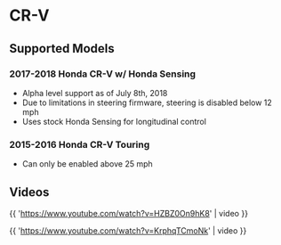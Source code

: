 # CR-V

## Supported Models

### 2017-2018 Honda CR-V w/ Honda Sensing

- Alpha level support as of July 8th, 2018
- Due to limitations in steering firmware, steering is disabled below 12 mph
- Uses stock Honda Sensing for longitudinal control

### 2015-2016 Honda CR-V Touring

* Can only be enabled above 25 mph

## Videos

{{ 'https://www.youtube.com/watch?v=HZBZ0On9hK8' | video }}

{{ 'https://www.youtube.com/watch?v=KrphqTCmoNk' | video }}